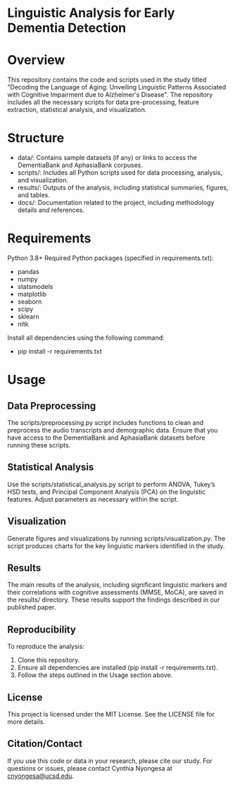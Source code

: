 # Linguistic Analysis for Early Dementia Detection

# Overview
This repository contains the code and scripts used in the study titled "Decoding the Language of Aging: Unveiling Linguistic Patterns Associated with Cognitive Impairment due to Alzheimer's Disease". The repository includes all the necessary scripts for data pre-processing, feature extraction, statistical analysis, and visualization. 

# Structure
- data/: Contains sample datasets (if any) or links to access the DementiaBank and AphasiaBank corpuses.
- scripts/: Includes all Python scripts used for data processing, analysis, and visualization.
- results/: Outputs of the analysis, including statistical summaries, figures, and tables.
- docs/: Documentation related to the project, including methodology details and references.

# Requirements
Python 3.8+
Required Python packages (specified in requirements.txt):
- pandas
- numpy
- statsmodels
- matplotlib
- seaborn
- scipy
- sklearn
- nltk
  
Install all dependencies using the following command:
- pip install -r requirements.txt

# Usage
## Data Preprocessing
The scripts/preprocessing.py script includes functions to clean and preprocess the audio transcripts and demographic data. Ensure that you have access to the DementiaBank and AphasiaBank datasets before running these scripts.

## Statistical Analysis
Use the scripts/statistical_analysis.py script to perform ANOVA, Tukey’s HSD tests, and Principal Component Analysis (PCA) on the linguistic features. Adjust parameters as necessary within the script.

## Visualization
Generate figures and visualizations by running scripts/visualization.py. The script produces charts for the key linguistic markers identified in the study.

## Results
The main results of the analysis, including significant linguistic markers and their correlations with cognitive assessments (MMSE, MoCA), are saved in the results/ directory. These results support the findings described in our published paper.

## Reproducibility
To reproduce the analysis:

1. Clone this repository.
2. Ensure all dependencies are installed (pip install -r requirements.txt).
3. Follow the steps outlined in the Usage section above.

## License
This project is licensed under the MIT License. See the LICENSE file for more details.

## Citation/Contact
If you use this code or data in your research, please cite our study. 
For questions or issues, please contact Cynthia Nyongesa at cnyongesa@ucsd.edu.


